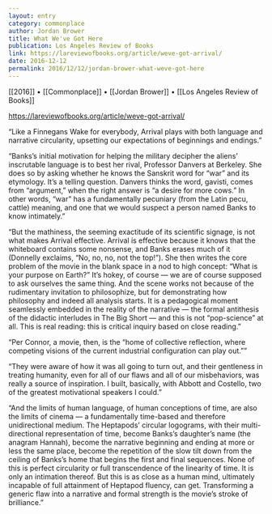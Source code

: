```yaml
---
layout: entry
category: commonplace
author: Jordan Brower
title: What We've Got Here
publication: Los Angeles Review of Books
link: https://lareviewofbooks.org/article/weve-got-arrival/
date: 2016-12-12
permalink: 2016/12/12/jordan-brower-what-weve-got-here
---
```


[[2016]] • [[Commonplace]] • [[Jordan Brower]] • [[Los Angeles Review of Books]]

https://lareviewofbooks.org/article/weve-got-arrival/

“Like a Finnegans Wake for everybody, Arrival plays with both language and narrative circularity, upsetting our expectations of beginnings and endings.”

“Banks’s initial motivation for helping the military decipher the aliens’ inscrutable language is to best her rival, Professor Danvers at Berkeley. She does so by asking whether he knows the Sanskrit word for “war” and its etymology. It’s a telling question. Danvers thinks the word, gavisti, comes from “argument,” when the right answer is “a desire for more cows.” In other words, “war” has a fundamentally pecuniary (from the Latin pecu, cattle) meaning, and one that we would suspect a person named Banks to know intimately.”

“But the mathiness, the seeming exactitude of its scientific signage, is not what makes Arrival effective. Arrival is effective because it knows that the whiteboard contains some nonsense, and Banks erases much of it (Donnelly exclaims, “No, no, no, not the top!”). She then writes the core problem of the movie in the blank space in a nod to high concept: “What is your purpose on Earth?” It’s hokey, of course — we are of course supposed to ask ourselves the same thing. And the scene works not because of the rudimentary invitation to philosophize, but for demonstrating how philosophy and indeed all analysis starts. It is a pedagogical moment seamlessly embedded in the reality of the narrative — the formal antithesis of the didactic interludes in The Big Short — and this is not “pop-science” at all. This is real reading: this is critical inquiry based on close reading.”

“Per Connor, a movie, then, is the “home of collective reflection, where competing visions of the current industrial configuration can play out.””

“They were aware of how it was all going to turn out, and their gentleness in treating humanity, even for all of our flaws and all of our misbehaviors, was really a source of inspiration. I built, basically, with Abbott and Costello, two of the greatest motivational speakers I could.”

“And the limits of human language, of human conceptions of time, are also the limits of cinema — a fundamentally time-based and therefore unidirectional medium. The Heptapods’ circular logograms, with their multi-directional representation of time, become Banks’s daughter’s name (the anagram Hannah), become the narrative beginning and ending at more or less the same place, become the repetition of the slow tilt down from the ceiling of Banks’s home that begins the first and final sequences. None of this is perfect circularity or full transcendence of the linearity of time. It is only an intimation thereof. But this is as close as a human mind, ultimately incapable of full attainment of Heptapod fluency, can get. Transforming a generic flaw into a narrative and formal strength is the movie’s stroke of brilliance.”


